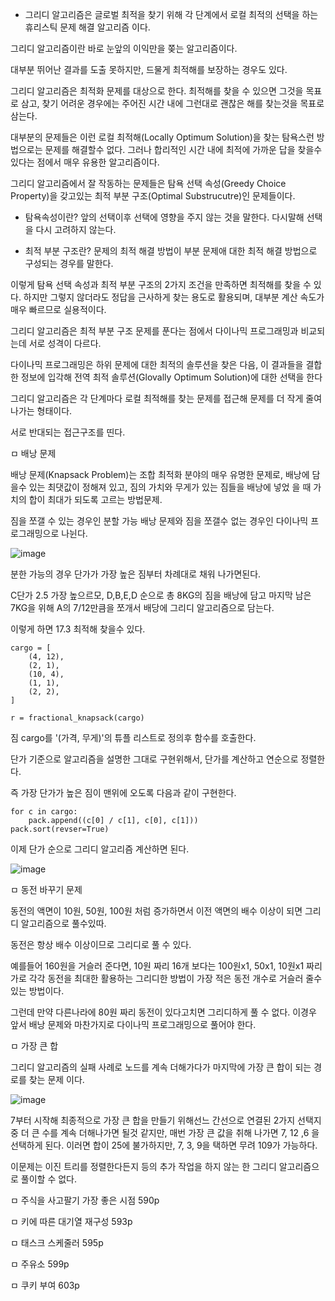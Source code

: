 - 그리디 알고리즘은 글로벌 최적을 찾기 위해 각 단계에서 로컬 최적의 선택을 하는 휴리스틱 문제 해결 알고리즘 이다.

그리디 알고리즘이란 바로 눈앞의 이익만을 쫒는 알고리즘이다.

대부분 뛰어난 결과를 도출 못하지만, 드물게 최적해를 보장하는 경우도 있다.

그리디 알고리즘은 최적화 문제를 대상으로 한다. 최적해를 찾을 수 있으면 그것을 목표로 삼고, 찾기 어려운 경우에는 주어진 시간 내에 그런대로 괜찮은 해를 찾는것을 목표로 삼는다.

대부분의 문제들은 이런 로컬 최적해(Locally Optimum Solution)을 찾는 탐욕스런 방법으로는 문제를 해결할수 없다. 그러나 합리적인 시간 내에 최적에 가까운 답을
찾을수 있다는 점에서 매우 유용한 알고리즘이다.

그리디 알고리즘에서 잘 작동하는 문제들은 탐욕 선택 속성(Greedy Choice Property)을 갖고있는 최적 부분 구조(Optimal Substrucutre)인 문제들이다.

- 탐욕속성이란? 앞의 선택이후 선택에 영향을 주지 않는 것을 말한다.
다시말해 선택을 다시 고려하지 않는다.

- 최적 부분 구조란? 문제의 최적 해결 방법이 부분 문제애 대한 최적 해결 방법으로 구성되는 경우를 말한다.

이렇게 탐욕 선택 속성과 최적 부분 구조의 2가지 조건을 만족하면 최적해를 찾을 수 있다. 하지만 그렇지 않더라도 정답을 근사하게 찾는 용도로 활용되며, 대부분 계산 속도가 매우 빠르므로 실용적이다.


그리디 알고리즘은 최적 부분 구조 문제를 푼다는 점에서 다이나믹 프로그래밍과 비교되는데 서로 성격이 다르다.

다이나믹 프로그래밍은 하위 문제에 대한 최적의 솔루션을 찾은 다음, 이 결과들을 결합한 정보에 입각해 전역 최적 솔루션(Glovally Optimum Solution)에 대한 선택을 한다

그리디 알고리즘은 각 단계마다 로컬 최적해를 찾는 문제를 접근해 문제를 더 작게 줄여나가는 형태이다.

서로 반대되는 접근구조를 띤다.

ㅁ 배낭 문제

배낭 문제(Knapsack Problem)는 조합 최적화 분야의 매우 유명한 문제로, 배낭에 담을수 있는 최댓값이 정해져 있고, 짐의 가치와 무게가 있는 짐들을 배낭에 넣었 을 때 가치의 합이 최대가 되도록 고르는 방법문제.

짐을 쪼갤 수 있는 경우인 분할 가능 배낭 문제와 짐을 쪼갤수 없는 경우인 다이나믹 프로그래밍으로 나뉜다.

![image](https://user-images.githubusercontent.com/62640332/147485782-dc20c19c-4453-47b0-b52b-b04481a8696d.png)

분한 가능의 경우 단가가 가장 높은 짐부터 차례대로 채워 나가면된다.

C단가 2.5 가장 높으르모, D,B,E,D 순으로 총 8KG의 짐을 배낭에 담고 마지막 남은 7KG을 위해 A의 7/12만큼을 쪼개서 배당에 그리디 알고리즘으로 담는다.

이렇게 하면 17.3 최적해 찾을수 있다.

```
cargo = [
    (4, 12),
    (2, 1),
    (10, 4),
    (1, 1),
    (2, 2),
]

r = fractional_knapsack(cargo)
```
짐 cargo를 '(가격, 무게)'의 튜플 리스트로 정의후 함수를 호출한다.

단가 기준으로 알고리즘을 설명한 그대로 구현위해서, 단가를 계산하고 연순으로 정렬한다.

즉 가장 단가가 높은 짐이 맨위에 오도록 다음과 같이 구현한다.

```
for c in cargo:
    pack.append((c[0] / c[1], c[0], c[1]))
pack.sort(revser=True)
```
이제 단가 순으로 그리디 알고리즘 계산하면 된다.

![image](https://user-images.githubusercontent.com/62640332/147486258-519fa3e2-4123-4711-9648-8a2075fdd8e8.png)

ㅁ 동전 바꾸기 문제

동전의 액면이 10원, 50원, 100원 처럼 증가하면서 이전 액면의 배수 이상이 되면 그리디 알고리즘으로 풀수있따.

동전은 항상 배수 이상이므로 그리디로 풀 수 있다.

예를들어 160원을 거슬러 준다면, 10원 짜리 16개 보다는 100원x1, 50x1, 10원x1 짜리가로 각각 동전을 최대한 활용하는 그리디한 방법이 가장 적은 동전 개수로 거슬러 줄수 있는 방법이다.

그런데 만약 다른나라에 80원 짜리 동전이 있다고치면 그리디하게 풀 수 없다.
이경우 앞서 배낭 문제와 마찬가지로 다이나믹 프로그래밍으로 풀어야 한다.

ㅁ 가장 큰 합

그리디 알고리즘의 실패 사례로 노드를 계속 더해가다가 마지막에 가장 큰 합이 되는 경로를 찾는 문제 이다.

![image](https://user-images.githubusercontent.com/62640332/147576305-0f17f7ae-8f81-4297-8718-8d78483f21a2.png)


7부터 시작해 최종적으로 가장 큰 합을 만들기 위해선느 간선으로 연결된 2가지 선택지중 더 큰 수를 계속 더해나가면 될것 같지만, 매번 가장 큰 값을 취해 나가면
7, 12 ,6 을 선택하게 된다. 이러면 합이 25에 불가하지만, 7, 3, 9을 택하면 무려 109가 가능하다.

이문제는 이진 트리를 정렬한다든지 등의 추가 작업을 하지 않는 한 그리디 알고리즘으로 풀이할 수 없다.

ㅁ 주식을 사고팔기 가장 좋은 시점 590p

ㅁ 키에 따른 대기열 재구성 593p

ㅁ 태스크 스케줄러 595p

ㅁ 주유소 599p

ㅁ 쿠키 부여 603p




